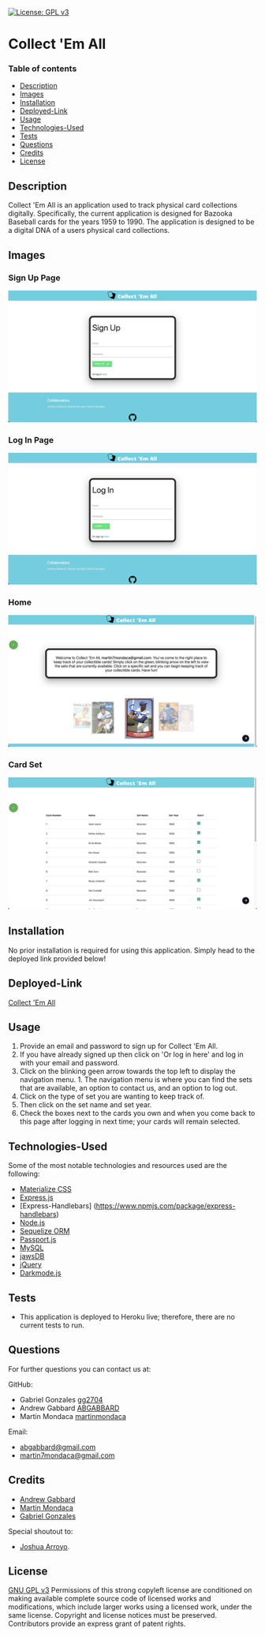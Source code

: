 [![License: GPL v3](https://img.shields.io/badge/License-GPLv3-blue.svg)](https://www.gnu.org/licenses/gpl-3.0)
    
  # Collect 'Em All

  ### Table of contents
  * [Description](#description)
  * [Images](#images)
  * [Installation](#installation)
  * [Deployed-Link](#deployed-link)
  * [Usage](#usage)
  * [Technologies-Used](#technologies-used)
  * [Tests](#tests)
  * [Questions](#questions)
  * [Credits](#credits)
  * [License](#license)


  ## Description
  Collect 'Em All is an application used to track physical card collections digitally. Specifically, the current application is designed for Bazooka Baseball cards for the years 1959 to 1990. The application is designed to be a digital DNA of a users physical card collections.
      

  ## Images
  ### Sign Up Page
![Sign Up Page](public/images/signup_page.png)

  ### Log In Page
![Log In Page](public/images/login_page.png)

  ### Home
![Home page upon log in](public/images/home_page.png)

  ### Card Set
![Card Set View](public/images/card_set.png)


  ## Installation
  No prior installation is required for using this application. Simply head to the deployed link provided below!

      
  ## Deployed-Link
[Collect 'Em All](https://card-collector0.herokuapp.com/)


  ## Usage
  1. Provide an email and password to sign up for Collect 'Em All.
  1. If you have already signed up then click on 'Or log in here' and log in with your email and password.
  1. Click on the blinking geen arrow towards the top left to display the navigation menu.
    1. The navigation menu is where you can find the sets that are available, an option to contact us, and an option to log out.
  1. Click on the type of set you are wanting to keep track of.
  1. Then click on the set name and set year.
  1. Check the boxes next to the cards you own and when you come back to this page after logging in next time; your cards will remain selected.


 ## Technologies-Used
 Some of the most notable technologies and resources used are the following:
 * [Materialize CSS](https://materializecss.com/)
 * [Express.js](https://expressjs.com/)
 * [Express-Handlebars] (https://www.npmjs.com/package/express-handlebars)
 * [Node.js](https://nodejs.org/en/)
 * [Sequelize ORM](https://sequelize.org/)
 * [Passport.js](http://www.passportjs.org/)
 * [MySQL](https://www.mysql.com/)
 * [jawsDB](https://www.jawsdb.com/)
 * [jQuery](https://jquery.com/)
 * [Darkmode.js](https://www.npmjs.com/package/darkmode-js)


  ## Tests
  * This application is deployed to Heroku live; therefore, there are no current tests to run.


  ## Questions
  For further questions you can contact us at:

  GitHub:
  * Gabriel Gonzales [gg2704](https://github.com/gg2704)
  * Andrew Gabbard [ABGABBARD](https://github.com/abgabbard)
  * Martin Mondaca [martinmondaca](https://github.com/martinmondaca)
  
  Email: 
  * abgabbard@gmail.com
  * martin7mondaca@gmail.com

  ## Credits
  * [Andrew Gabbard](https://github.com/abgabbard) 
  * [Martin Mondaca](https://github.com/martinmondaca)
  * [Gabriel Gonzales](https://github.com/gg2704)
  
  Special shoutout to:
  * [Joshua Arroyo](https://github.com/JAA459/).

  ## License
  [GNU GPL v3](https://www.gnu.org/licenses/gpl-3.0)
  Permissions of this strong copyleft license are conditioned on making available complete source code of licensed works and modifications, which include larger works using a licensed work, under the same license. Copyright and license notices must be preserved. Contributors provide an express grant of patent rights.
